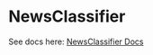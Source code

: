 # NewsClassifier
See docs here: [NewsClassifier Docs]("https://ManishW315.github.io/NewsClassifier/")